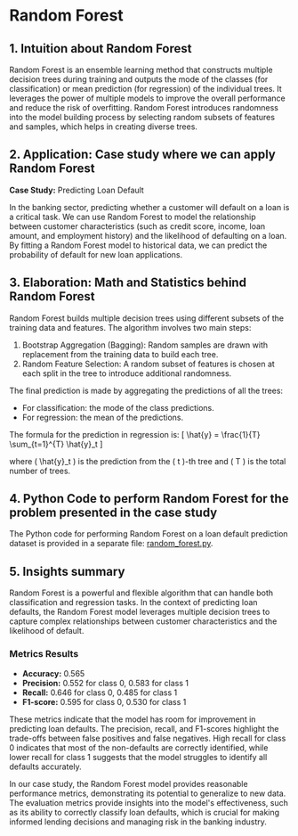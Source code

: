 # Random Forest

## 1. Intuition about Random Forest
Random Forest is an ensemble learning method that constructs multiple decision trees during training and outputs the mode of the classes (for classification) or mean prediction (for regression) of the individual trees. It leverages the power of multiple models to improve the overall performance and reduce the risk of overfitting. Random Forest introduces randomness into the model building process by selecting random subsets of features and samples, which helps in creating diverse trees.

## 2. Application: Case study where we can apply Random Forest
**Case Study:** Predicting Loan Default

In the banking sector, predicting whether a customer will default on a loan is a critical task. We can use Random Forest to model the relationship between customer characteristics (such as credit score, income, loan amount, and employment history) and the likelihood of defaulting on a loan. By fitting a Random Forest model to historical data, we can predict the probability of default for new loan applications.

## 3. Elaboration: Math and Statistics behind Random Forest
Random Forest builds multiple decision trees using different subsets of the training data and features. The algorithm involves two main steps:
1. Bootstrap Aggregation (Bagging): Random samples are drawn with replacement from the training data to build each tree.
2. Random Feature Selection: A random subset of features is chosen at each split in the tree to introduce additional randomness.

The final prediction is made by aggregating the predictions of all the trees:
- For classification: the mode of the class predictions.
- For regression: the mean of the predictions.

The formula for the prediction in regression is:
\[ \hat{y} = \frac{1}{T} \sum_{t=1}^{T} \hat{y}_t \]

where \( \hat{y}_t \) is the prediction from the \( t \)-th tree and \( T \) is the total number of trees.

## 4. Python Code to perform Random Forest for the problem presented in the case study
The Python code for performing Random Forest on a loan default prediction dataset is provided in a separate file: [random_forest.py](./random_forest.py).

## 5. Insights summary
Random Forest is a powerful and flexible algorithm that can handle both classification and regression tasks. In the context of predicting loan defaults, the Random Forest model leverages multiple decision trees to capture complex relationships between customer characteristics and the likelihood of default.

### Metrics Results
- **Accuracy:** 0.565
- **Precision:** 0.552 for class 0, 0.583 for class 1
- **Recall:** 0.646 for class 0, 0.485 for class 1
- **F1-score:** 0.595 for class 0, 0.530 for class 1

These metrics indicate that the model has room for improvement in predicting loan defaults. The precision, recall, and F1-scores highlight the trade-offs between false positives and false negatives. High recall for class 0 indicates that most of the non-defaults are correctly identified, while lower recall for class 1 suggests that the model struggles to identify all defaults accurately.

In our case study, the Random Forest model provides reasonable performance metrics, demonstrating its potential to generalize to new data. The evaluation metrics provide insights into the model's effectiveness, such as its ability to correctly classify loan defaults, which is crucial for making informed lending decisions and managing risk in the banking industry.
